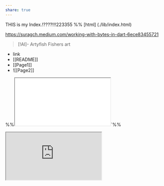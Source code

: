 ```yaml
---
share: true
---
```

THIS is my Index.!????!!!223355
%% [html] (./lib/index.html)





https://suragch.medium.com/working-with-bytes-in-dart-6ece83455721

> [!AI]-  Artyfish
> Fishers art

- link
- [[README]]
- [[Page1]]
- ![[Page2]]

%%<iframe src=file:////home/loko/Dokumente/MyVaults/Vault1/RVault/RemoteVault/docs/lib/index.html></iframe>`%%

<iframe src="https://suragch.medium.com/working-with-bytes-in-dart-6ece83455721"></iframe>